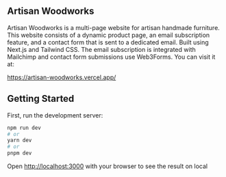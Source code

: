 ## Artisan Woodworks
Artisan Woodworks is a multi-page website for artisan handmade furniture. This website consists of a dynamic product page, an email subscription feature, and a contact form that is sent to a dedicated email. Built using Next.js and Tailwind CSS. The email subscription is integrated with Mailchimp and contact form submissions use Web3Forms. You can visit it at: 

https://artisan-woodworks.vercel.app/

## Getting Started

First, run the development server:

```bash
npm run dev
# or
yarn dev
# or
pnpm dev
```

Open [http://localhost:3000](http://localhost:3000) with your browser to see the result on local

